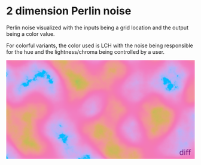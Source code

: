 # 2 dimension Perlin noise

Perlin noise visualized with the inputs being a grid location and the output being a color value.

For colorful variants, the color used is LCH with the noise being responsible for the hue and the lightness/chroma being controlled by a user.

![perlin noise](./perlin-noise-2d.png)
